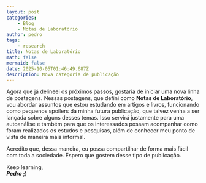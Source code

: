 ```yaml
---
layout: post
categories:
    - Blog
    - Notas de Laboratório
author: pedro
tags:
    - research
title: Notas de Laboratório
math: false
mermaid: false
date: 2025-10-05T01:46:49.687Z
description: Nova categoria de publicação
---
```


Agora que já delineei os próximos passos, gostaria de iniciar uma nova linha de postagens. Nessas postagens, que defini como **Notas de Laboratório**, vou abordar assuntos que estou estudando em artigos e livros, funcionando como pequenos spoilers da minha futura publicação, que talvez venha a ser lançada sobre alguns desses temas. Isso servirá justamente para uma autoanálise e também para que os interessados possam acompanhar como foram realizados os estudos e pesquisas, além de conhecer meu ponto de vista de maneira mais informal.

Acredito que, dessa maneira, eu possa compartilhar de forma mais fácil com toda a sociedade. Espero que gostem desse tipo de publicação.

Keep learning,<br>
***Pedro* ;)**




